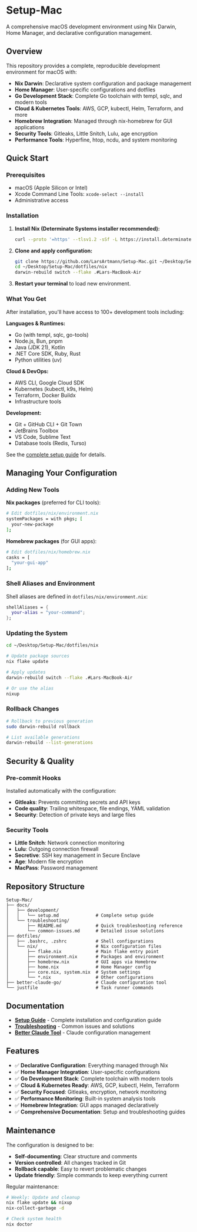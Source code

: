 # Setup-Mac

A comprehensive macOS development environment using Nix Darwin, Home Manager, and declarative configuration management.

## Overview

This repository provides a complete, reproducible development environment for macOS with:

- **Nix Darwin**: Declarative system configuration and package management
- **Home Manager**: User-specific configurations and dotfiles
- **Go Development Stack**: Complete Go toolchain with templ, sqlc, and modern tools
- **Cloud & Kubernetes Tools**: AWS, GCP, kubectl, Helm, Terraform, and more
- **Homebrew Integration**: Managed through nix-homebrew for GUI applications
- **Security Tools**: Gitleaks, Little Snitch, Lulu, age encryption
- **Performance Tools**: Hyperfine, htop, ncdu, and system monitoring

## Quick Start

### Prerequisites

- macOS (Apple Silicon or Intel)
- Xcode Command Line Tools: `xcode-select --install`
- Administrative access

### Installation

1. **Install Nix (Determinate Systems installer recommended):**
   ```bash
   curl --proto '=https' --tlsv1.2 -sSf -L https://install.determinate.systems/nix | sh -s -- install
   ```

2. **Clone and apply configuration:**
   ```bash
   git clone https://github.com/LarsArtmann/Setup-Mac.git ~/Desktop/Setup-Mac
   cd ~/Desktop/Setup-Mac/dotfiles/nix
   darwin-rebuild switch --flake .#Lars-MacBook-Air
   ```

3. **Restart your terminal** to load new environment.

### What You Get

After installation, you'll have access to 100+ development tools including:

**Languages & Runtimes:**
- Go (with templ, sqlc, go-tools)
- Node.js, Bun, pnpm 
- Java (JDK 21), Kotlin
- .NET Core SDK, Ruby, Rust
- Python utilities (uv)

**Cloud & DevOps:**
- AWS CLI, Google Cloud SDK
- Kubernetes (kubectl, k9s, Helm)
- Terraform, Docker Buildx
- Infrastructure tools

**Development:**
- Git + GitHub CLI + Git Town
- JetBrains Toolbox
- VS Code, Sublime Text
- Database tools (Redis, Turso)

See the [complete setup guide](./docs/development/setup.md) for details.

## Managing Your Configuration

### Adding New Tools

**Nix packages** (preferred for CLI tools):
```bash
# Edit dotfiles/nix/environment.nix
systemPackages = with pkgs; [
  your-new-package
];
```

**Homebrew packages** (for GUI apps):
```bash
# Edit dotfiles/nix/homebrew.nix
casks = [
  "your-gui-app"
];
```

### Shell Aliases and Environment

Shell aliases are defined in `dotfiles/nix/environment.nix`:
```nix
shellAliases = {
  your-alias = "your-command";
};
```

### Updating the System

```bash
cd ~/Desktop/Setup-Mac/dotfiles/nix

# Update package sources
nix flake update

# Apply updates
darwin-rebuild switch --flake .#Lars-MacBook-Air

# Or use the alias
nixup
```

### Rollback Changes

```bash
# Rollback to previous generation
sudo darwin-rebuild rollback

# List available generations
darwin-rebuild --list-generations
```

## Security & Quality

### Pre-commit Hooks

Installed automatically with the configuration:
- **Gitleaks**: Prevents committing secrets and API keys
- **Code quality**: Trailing whitespace, file endings, YAML validation
- **Security**: Detection of private keys and large files

### Security Tools

- **Little Snitch**: Network connection monitoring
- **Lulu**: Outgoing connection firewall
- **Secretive**: SSH key management in Secure Enclave
- **Age**: Modern file encryption
- **MacPass**: Password management

## Repository Structure

```
Setup-Mac/
├── docs/
│   ├── development/
│   │   └── setup.md              # Complete setup guide
│   └── troubleshooting/
│       ├── README.md             # Quick troubleshooting reference
│       └── common-issues.md      # Detailed issue solutions
├── dotfiles/
│   ├── .bashrc, .zshrc           # Shell configurations
│   └── nix/                      # Nix configuration files
│       ├── flake.nix             # Main flake entry point
│       ├── environment.nix       # Packages and environment
│       ├── homebrew.nix          # GUI apps via Homebrew
│       ├── home.nix              # Home Manager config
│       ├── core.nix, system.nix  # System settings
│       └── *.nix                 # Other configurations
├── better-claude-go/             # Claude configuration tool
└── justfile                      # Task runner commands
```

## Documentation

- **[Setup Guide](./docs/development/setup.md)** - Complete installation and configuration guide
- **[Troubleshooting](./docs/troubleshooting/README.md)** - Common issues and solutions
- **[Better Claude Tool](./better-claude-go/README.md)** - Claude configuration management

## Features

- ✅ **Declarative Configuration**: Everything managed through Nix
- ✅ **Home Manager Integration**: User-specific configurations
- ✅ **Go Development Stack**: Complete toolchain with modern tools
- ✅ **Cloud & Kubernetes Ready**: AWS, GCP, kubectl, Helm, Terraform
- ✅ **Security Focused**: Gitleaks, encryption, network monitoring
- ✅ **Performance Monitoring**: Built-in system analysis tools
- ✅ **Homebrew Integration**: GUI apps managed declaratively
- ✅ **Comprehensive Documentation**: Setup and troubleshooting guides

## Maintenance

The configuration is designed to be:
- **Self-documenting**: Clear structure and comments
- **Version controlled**: All changes tracked in Git
- **Rollback capable**: Easy to revert problematic changes
- **Update friendly**: Simple commands to keep everything current

Regular maintenance:
```bash
# Weekly: Update and cleanup
nix flake update && nixup
nix-collect-garbage -d

# Check system health
nix doctor
```
